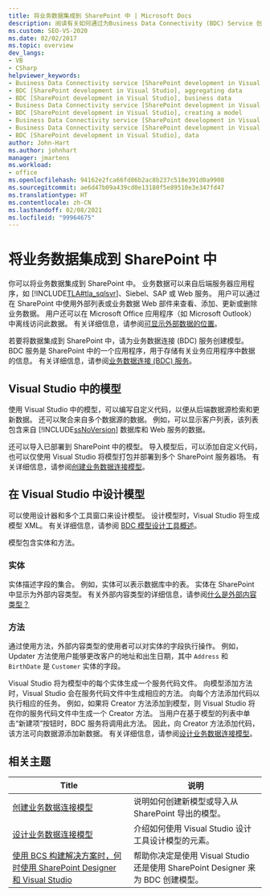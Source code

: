 ```yaml
---
title: 将业务数据集成到 SharePoint 中 | Microsoft Docs
description: 阅读有关如何通过为Business Data Connectivity (BDC) Service 创建模型来将业务数据集成到 SharePoint 中的简要摘要。
ms.custom: SEO-VS-2020
ms.date: 02/02/2017
ms.topic: overview
dev_langs:
- VB
- CSharp
helpviewer_keywords:
- Business Data Connectivity service [SharePoint development in Visual Studio], business data
- BDC [SharePoint development in Visual Studio], aggregating data
- BDC [SharePoint development in Visual Studio], business data
- Business Data Connectivity service [SharePoint development in Visual Studio], aggregating data
- BDC [SharePoint development in Visual Studio], creating a model
- Business Data Connectivity service [SharePoint development in Visual Studio], creating a model
- Business Data Connectivity service [SharePoint development in Visual Studio], data
- BDC [SharePoint development in Visual Studio], data
author: John-Hart
ms.author: johnhart
manager: jmartens
ms.workload:
- office
ms.openlocfilehash: 94162e2fca66fd86b2ac8b237c518e391d0a9908
ms.sourcegitcommit: ae6d47b09a439cd0e13180f5e89510e3e347fd47
ms.translationtype: HT
ms.contentlocale: zh-CN
ms.lasthandoff: 02/08/2021
ms.locfileid: "99964675"
---
```

# <a name="integrate-business-data-into-sharepoint"></a>将业务数据集成到 SharePoint 中
  你可以将业务数据集成到 SharePoint 中。 业务数据可以来自后端服务器应用程序，如 [!INCLUDE[TLA#tla_sqlsvr](../sharepoint/includes/tlasharptla-sqlsvr-md.md)]、Siebel、SAP 或 Web 服务。 用户可以通过在 SharePoint 中使用外部列表或业务数据 Web 部件来查看、添加、更新或删除业务数据。  用户还可以在 Microsoft Office 应用程序（如 Microsoft Outlook）中离线访问此数据。 有关详细信息，请参阅[可显示外部数据的位置](/previous-versions/office/developer/sharepoint-2010/ee558737(v=office.14))。

 若要将数据集成到 SharePoint 中，请为业务数据连接 (BDC) 服务创建模型。 BDC 服务是 SharePoint 中的一个应用程序，用于存储有关业务应用程序中数据的信息。 有关详细信息，请参阅[业务数据连接 (BDC) 服务](/previous-versions/office/developer/sharepoint-2010/ee556407(v=office.14))。

## <a name="models-in-visual-studio"></a>Visual Studio 中的模型
 使用 Visual Studio 中的模型，可以编写自定义代码，以便从后端数据源检索和更新数据。 还可以聚合来自多个数据源的数据。 例如，可以显示客户列表，该列表包含来自 [!INCLUDE[ssNoVersion](../sharepoint/includes/ssnoversion-md.md)] 数据库和 Web 服务的数据。

 还可以导入已部署到 SharePoint 中的模型。 导入模型后，可以添加自定义代码，也可以仅使用 Visual Studio 将模型打包并部署到多个 SharePoint 服务器场。 有关详细信息，请参阅[创建业务数据连接模型](../sharepoint/creating-a-business-data-connectivity-model.md)。

## <a name="design-a-model-in-visual-studio"></a>在 Visual Studio 中设计模型
 可以使用设计器和多个工具窗口来设计模型。 设计模型时，Visual Studio 将生成模型 XML。 有关详细信息，请参阅 [BDC 模型设计工具概述](../sharepoint/bdc-model-design-tools-overview.md)。

 模型包含实体和方法。

### <a name="entities"></a>实体
 实体描述字段的集合。 例如，实体可以表示数据库中的表。 实体在 SharePoint 中显示为外部内容类型。 有关外部内容类型的详细信息，请参阅[什么是外部内容类型？](/previous-versions/office/developer/sharepoint-2010/ee556391(v=office.14))

### <a name="methods"></a>方法
 通过使用方法，外部内容类型的使用者可以对实体的字段执行操作。 例如，Updater 方法使用户能够更改客户的地址和出生日期，其中 `Address` 和 `BirthDate` 是 `Customer` 实体的字段。

 Visual Studio 将为模型中的每个实体生成一个服务代码文件。 向模型添加方法时，Visual Studio 会在服务代码文件中生成相应的方法。 向每个方法添加代码以执行相应的任务。 例如，如果将 Creator 方法添加到模型，则 Visual Studio 将在你的服务代码文件中生成一个 Creator 方法。 当用户在基于模型的列表中单击“新建项”按钮时，BDC 服务将调用此方法。 因此，向 Creator 方法添加代码，该方法可向数据源添加新数据。 有关详细信息，请参阅[设计业务数据连接模型](../sharepoint/designing-a-business-data-connectivity-model.md)。

## <a name="related-topics"></a>相关主题

|Title|说明|
|-----------|-----------------|
|[创建业务数据连接模型](../sharepoint/creating-a-business-data-connectivity-model.md)|说明如何创建新模型或导入从 SharePoint 导出的模型。|
|[设计业务数据连接模型](../sharepoint/designing-a-business-data-connectivity-model.md)|介绍如何使用 Visual Studio 设计工具设计模型的元素。|
|[使用 BCS 构建解决方案时，何时使用 SharePoint Designer 和 Visual Studio](/previous-versions/office/developer/sharepoint-2010/ee558875(v=office.14))|帮助你决定是使用 Visual Studio 还是使用 SharePoint Designer 来为 BDC 创建模型。|
